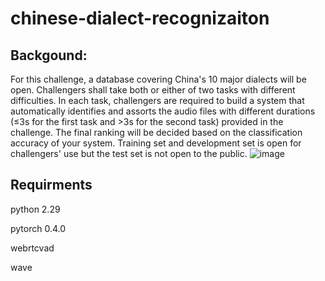 # chinese-dialect-recognizaiton
## Backgound:
For this challenge, a database covering China's 10 major dialects will be open. Challengers shall take both or either of two tasks with different difficulties.  In each task, challengers are required to build a system that automatically identifies and assorts the audio files with different durations (≤3s for the first task and >3s for the second task) provided in the challenge. The final ranking will be decided based on the classification accuracy of your system.  Training set and development set is open for challengers' use but the test set is not open to the public.
![image](http://github.com/itmyhome2013/readme_add_pic/raw/master/images/nongshalie.jpg)

## Requirments
python 2.29 

pytorch 0.4.0 

webrtcvad

wave 
